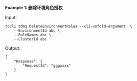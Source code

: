 **Example 1: 删除环境角色授权**



Input: 

```
tccli tdmq DeleteEnvironmentRoles --cli-unfold-argument  \
    --EnvironmentId abc \
    --RoleNames abc \
    --ClusterId abc
```

Output: 
```
{
    "Response": {
        "RequestId": "gggxxxx"
    }
}
```

